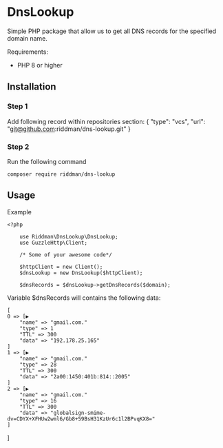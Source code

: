 # DnsLookup

Simple PHP package that allow us to get all DNS records for the specified domain name.

Requirements:
- PHP 8 or higher

## Installation

### Step 1
Add following record within repositories section:
    {
        "type": "vcs",
        "url": "git@github.com:riddman/dns-lookup.git"
    }

### Step 2
Run the following command

    composer require riddman/dns-lookup

## Usage

Example


    <?php

        use Riddman\DnsLookup\DnsLookup;
        use GuzzleHttp\Client;

        /* Some of your awesome code*/

        $httpClient = new Client();
        $dnsLookup = new DnsLookup($httpClient);

        $dnsRecords = $dnsLookup->getDnsRecords($domain);



Variable $dnsRecords will contains  the following data:

    [
    0 => [▶
        "name" => "gmail.com."
        "type" => 1
        "TTL" => 300
        "data" => "192.178.25.165"
    ]
    1 => [▶
        "name" => "gmail.com."
        "type" => 28
        "TTL" => 300
        "data" => "2a00:1450:401b:814::2005"
    ]
    2 => [▶
        "name" => "gmail.com."
        "type" => 16
        "TTL" => 300
        "data" => "globalsign-smime-dv=CDYX+XFHUw2wml6/Gb8+59BsH31KzUr6c1l2BPvqKX8="
    ]
]